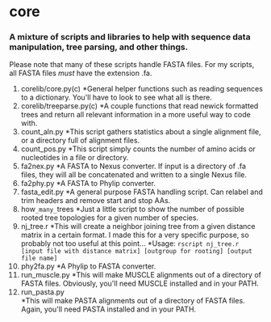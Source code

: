 # core
### A mixture of scripts and libraries to help with sequence data manipulation, tree parsing, and other things.

Please note that many of these scripts handle FASTA files. For my scripts, all FASTA files *must* have the extension .fa.

1. corelib/core.py(c)
*General helper functions such as reading sequences to a dictionary. You'll have to look to see what all is there.
2. corelib/treeparse.py(c)
*A couple functions that read newick formatted trees and return all relevant information in a more useful way to code with.
3. count_aln.py
*This script gathers statistics about a single alignment file, or a directory full of alignment files.
4. count_pos.py
*This script simply counts the number of amino acids or nucleotides in a file or directory.
5. fa2nex.py
*A FASTA to Nexus converter. If input is a directory of .fa files, they will all be concatenated and written to a single Nexus file.
6. fa2phy.py
*A FASTA to Phylip converter.
7. fasta_edit.py
*A general purpose FASTA handling script. Can relabel and trim headers and remove start and stop AAs.
8. how`_many_`trees
*Just a little script to show the number of possible rooted tree topologies for a given number of species.
9. nj_tree.r
*This will create a neighbor joining tree from a given distance matrix in a certain format. I made this for a very specific purpose, so probably not too useful at this point...
*Usage: `rscript nj_tree.r [input file with distance matrix] [outgroup for rooting] [output file name]`
10. phy2fa.py
*A Phylip to FASTA converter.
11. run_muscle.py
*This will make MUSCLE alignments out of a directory of FASTA files. Obviously, you'll need MUSCLE installed and in your PATH.
12. run_pasta.py	
*This will make PASTA alignments out of a directory of FASTA files. Again, you'll need PASTA installed and in your PATH.
